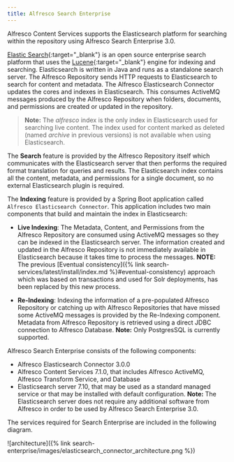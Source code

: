 ```yaml
---
title: Alfresco Search Enterprise
---
```


Alfresco Content Services supports the Elasticsearch platform for searching within the repository using Alfresco Search Enterprise 3.0.

[Elastic Search](https://www.elastic.co/guide/en/elasticsearch/reference/current/elasticsearch-intro.html){:target="_blank"} is an open source enterprise search platform that uses the [Lucene](https://lucene.apache.org/){:target="_blank"} engine for indexing and searching. Elasticsearch is written in Java and runs as a standalone search server. The Alfresco Repository sends HTTP requests to Elasticsearch to search for content and metadata. The Alfresco Elasticsearch Connector updates the cores and indexes in Elasticsearch. This consumes ActiveMQ messages produced by the Alfresco Repository when folders, documents, and permissions are created or updated in the repository.

> **Note:** The *alfresco* index is the only index in Elasticsearch used for searching live content. The index used for content marked as deleted (named *archive* in previous versions) is not available when using Elasticsearch.

The **Search** feature is provided by the Alfresco Repository itself which communicates with the Elasticsearch server that then performs the required format translation for queries and results. The Elasticsearch index contains all the content, metadata, and permissions for a single document, so no external Elasticsearch plugin is required.

The **Indexing** feature is provided by a Spring Boot application called `Alfresco Elasticsearch Connector`. This application includes two main components that build and maintain the index in Elasticsearch:

* **Live Indexing**: The Metadata, Content, and Permissions from the Alfresco Repository are consumed using ActiveMQ messages so they can be indexed in the Elasticsearch server. The information created and updated in the Alfresco Repository is not immediately available in Elasticsearch because it takes time to process the messages. **NOTE:** The previous [Eventual consistency]({% link search-services/latest/install/index.md %}#eventual-consistency) approach which was based on transactions and used for Solr deployments, has been replaced by this new process.

* **Re-Indexing**: Indexing the information of a pre-populated Alfresco Repository or catching up with Alfresco Repositories that have missed some ActiveMQ messages is provided by the Re-Indexing component. Metadata from Alfresco Repository is retrieved using a direct JDBC connection to Alfresco Database. **Note:** Only PostgresSQL is currently supported.

Alfresco Search Enterprise consists of the following components:

* Alfresco Elasticsearch Connector 3.0.0
* Alfresco Content Services 7.1.0, that includes Alfresco ActiveMQ, Alfresco Transform Service, and Database
* Elasticsearch server 7.10, that may be used as a standard managed service or that may be installed with default configuration. **Note:** The Elasticsearch server does not require any additional software from Alfresco in order to be used by Alfresco Search Enterprise 3.0.

The services required for Search Enterprise are included in the following diagram.

![architecture]({% link search-enterprise/images/elasticsearch_connector_architecture.png %})
